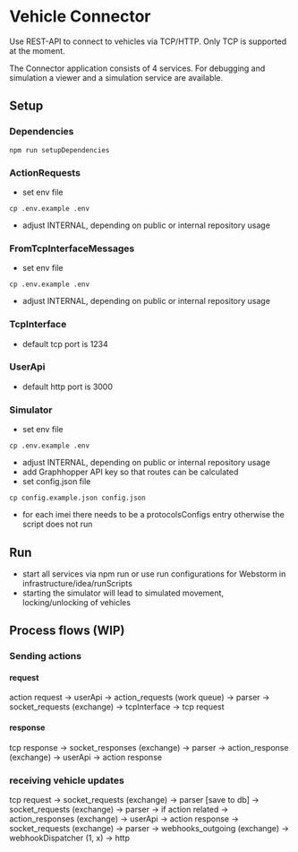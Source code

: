 # Vehicle Connector
Use REST-API to connect to vehicles via TCP/HTTP. Only TCP is supported at the moment.

The Connector application consists of 4 services. For debugging and simulation a viewer and a simulation service are available.

## Setup
### Dependencies
```
npm run setupDependencies
```
### ActionRequests
- set env file
```
cp .env.example .env
```
- adjust INTERNAL, depending on public or internal repository usage

### FromTcpInterfaceMessages
- set env file
```
cp .env.example .env
```
- adjust INTERNAL, depending on public or internal repository usage

### TcpInterface
- default tcp port is 1234

### UserApi
- default http port is 3000

### Simulator
- set env file
```
cp .env.example .env
```
- adjust INTERNAL, depending on public or internal repository usage
- add Graphhopper API key so that routes can be calculated
- set config.json file
```
cp config.example.json config.json
```
- for each imei there needs to be a protocolsConfigs entry otherwise the script does not run

## Run
- start all services via npm run or use run configurations for Webstorm in infrastructure/idea/runScripts
- starting the simulator will lead to simulated movement, locking/unlocking of vehicles

## Process flows (WIP)
### Sending actions
#### request
action request -> userApi ->  action_requests (work queue) -> parser -> socket_requests (exchange) -> tcpInterface -> tcp request
#### response
tcp response -> socket_responses (exchange) -> parser -> action_response (exchange) -> userApi -> action response
### receiving vehicle updates
tcp request -> socket_requests (exchange) -> parser [save to db]
-> socket_requests (exchange) -> parser -> if action related -> action_responses (exchange) -> userApi -> action response
-> socket_requests (exchange) -> parser -> webhooks_outgoing (exchange) -> webhookDispatcher (1, x) -> http
